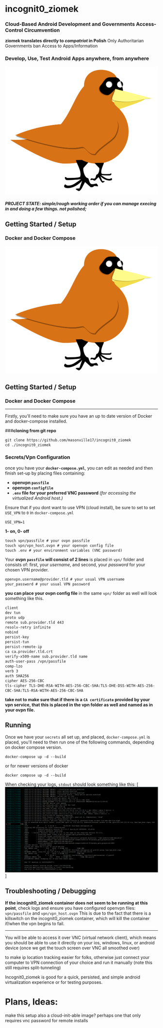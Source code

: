 # incognit0_ziomek
### Cloud-Based Android Development and Governments Access-Control Circumvention

**ziomek translates directly to *compatriot* in Polish**
Only Authoritarian Governments ban Access to Apps/Information

### Develop, Use, Test Android Apps anywhere, from anywhere
[![incognit0_ziomek](media/incognit0_ziomek.png)](https://github.com/masonville17/incognit0_ziomek)


##### PROJECT STATE: *simple/rough working order if you can manage execing in and doing a few things. not polished*; 

## Getting Started / Setup
### Docker and Docker Compose


[![incognit0_ziomek youtube](media/incognit0_ziomek.png)](https://www.youtube.com/shorts/781yoclzkcg)

## Getting Started / Setup
### Docker and Docker Compose

---
Firstly, you'll need to make sure you have an up to date version of Docker and docker-compose installed.

###**cloning from git repo**
```
git clone https://github.com/masonville17/incognit0_ziomek
cd ./incognit0_ziomek
```

### Secrets/Vpn Configuration

once you have your **```docker-compose.yml```**, you can edit as needed and then finish set-up by placing files containing:
- **openvpn ```passfile```**
- **openvpn ```configfile```**
- **```.env``` file for your preferred VNC password** *(for accessing the virtualized Android host.)*

Ensure that if you dont want to use VPN (cloud install), be sure to set to set ```USE_VPN``` to ```0``` in ```docker-compose.yml```
```
USE_VPN=1
```
**1- on, 0- off**


```
touch vpn/passfile # your ovpn passfile
touch vpn/vpn_host.ovpn # your openvpn config file
touch .env # your environment variables (VNC password)
```

Your **ovpn ```passfile``` will consist of 2 lines** is placed in ```vpn/``` folder and consists of: first, your *username*, and second, your *password* for your chosen VPN provider.
```
openvpn.username@provider.tld # your usual VPN username
your_password # your usual VPN password 
```

**you can place your ovpn config file** in the same ```vpn/``` folder as well will look something like this.
```
client
dev tun
proto udp
remote sub.provider.tld 443
resolv-retry infinite
nobind
persist-key
persist-tun
persist-remote-ip
ca ca.provider.tld.crt
verify-x509-name sub.provider.tld name
auth-user-pass /vpn/passfile
comp-lzo
verb 3
auth SHA256
cipher AES-256-CBC
tls-cipher TLS-DHE-RSA-WITH-AES-256-CBC-SHA:TLS-DHE-DSS-WITH-AES-256-CBC-SHA:TLS-RSA-WITH-AES-256-CBC-SHA
```
**take not to make sure that if there is a ```CA certificate``` provided by your vpn service, that this is placed in the vpn folder as well and named as in your ovpn file.**

## Running

Once we have your ```secrets``` all set up, and placed, ```docker-compose.yml``` is placed, you'll need to then run one of the following commands, depending on docker compose version.
```
docker-compose up -d --build
```
or for newer versions of docker
```
docker compose up -d --build
```
When checking your logs, ```stdout``` should look something like this:
[![incognit0_ziomek youtube](media/ziomek_stdout.png)]

## Troubleshooting / Debugging

**If the incognit0_ziomek container does not seem to be running at this point**, check logs and ensure you have configured openvpn files: ```vpn/passfile``` and ```vpn/vpn_host.ovpn```
This is due to the fact that there is a killswitch on the incognit0_ziomek container, which will kill the container if/when the vpn begins to fail.

---
You will be able to access it over VNC (virtual network client), which means you should be able to use it directly on your ios, windows, linux, or android device (once we get the touch screen over VNC all smoothed over)

 to make ip location tracking easier for folks, otherwise just connect your computer to VPN connection of your choice and run it manually (note this still requires split-tunneling)

Incognit0_ziomek is good for a quick, persisted, and simple android virtualization experience or for testing purposes.

# Plans, Ideas:


make this setup also a cloud-init-able image? perhaps one that only requires vnc password for remote installs
